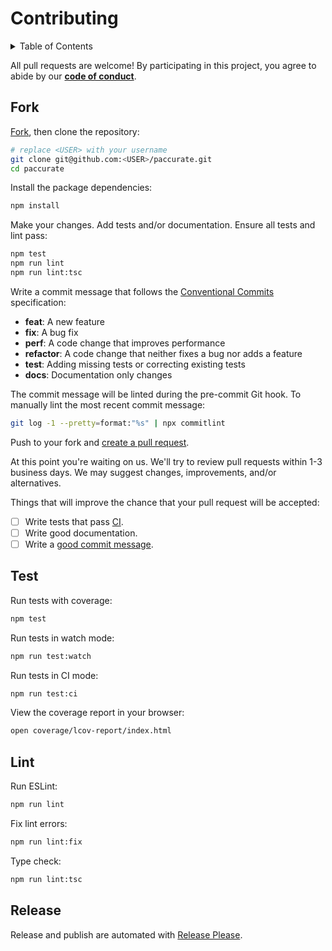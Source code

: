 # Contributing

<details>
<summary>Table of Contents</summary>

- [Fork](#fork)
- [Test](#test)
- [Lint](#lint)
- [Release](#release)

</details>

All pull requests are welcome! By participating in this project, you
agree to abide by our **[code of conduct]**.

[code of conduct]: https://github.com/remarkablemark/.github/blob/master/CODE_OF_CONDUCT.md

## Fork

[Fork], then clone the repository:

[fork]: https://github.com/remarkablemark/paccurate/fork

```sh
# replace <USER> with your username
git clone git@github.com:<USER>/paccurate.git
cd paccurate
```

Install the package dependencies:

```sh
npm install
```

Make your changes. Add tests and/or documentation. Ensure all tests and lint pass:

```sh
npm test
npm run lint
npm run lint:tsc
```

Write a commit message that follows the [Conventional Commits][commit] specification:

- **feat**: A new feature
- **fix**: A bug fix
- **perf**: A code change that improves performance
- **refactor**: A code change that neither fixes a bug nor adds a feature
- **test**: Adding missing tests or correcting existing tests
- **docs**: Documentation only changes

The commit message will be linted during the pre-commit Git hook.
To manually lint the most recent commit message:

```sh
git log -1 --pretty=format:"%s" | npx commitlint
```

Push to your fork and [create a pull request][pr].

[pr]: https://github.com/remarkablemark/paccurate/compare/

At this point you're waiting on us. We'll try to review pull requests within
1-3 business days. We may suggest changes, improvements, and/or alternatives.

Things that will improve the chance that your pull request will be accepted:

- [ ] Write tests that pass [CI].
- [ ] Write good documentation.
- [ ] Write a [good commit message][commit].

[ci]: https://github.com/remarkablemark/paccurate/actions/workflows/build.yml
[commit]: https://github.com/angular/angular/blob/main/CONTRIBUTING.md#commit

## Test

Run tests with coverage:

```sh
npm test
```

Run tests in watch mode:

```sh
npm run test:watch
```

Run tests in CI mode:

```sh
npm run test:ci
```

View the coverage report in your browser:

```sh
open coverage/lcov-report/index.html
```

## Lint

Run ESLint:

```sh
npm run lint
```

Fix lint errors:

```sh
npm run lint:fix
```

Type check:

```sh
npm run lint:tsc
```

## Release

Release and publish are automated with [Release Please].

[release please]: https://github.com/googleapis/release-please#readme
